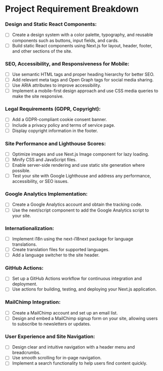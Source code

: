 # Project Requirement Breakdown

### Design and Static React Components:

 - [ ] Create a design system with a color palette, typography, and reusable components such as buttons, input fields, and cards.
 - [ ] Build static React components using Next.js for layout, header, footer, and other sections of the site.

### SEO, Accessibility, and Responsiveness for Mobile:

 - [ ] Use semantic HTML tags and proper heading hierarchy for better SEO.
 - [ ] Add relevant meta tags and Open Graph tags for social media sharing.
 - [ ] Use ARIA attributes to improve accessibility.
 - [ ] Implement a mobile-first design approach and use CSS media queries to make the site responsive.

### Legal Requirements (GDPR, Copyright):

 - [ ] Add a GDPR-compliant cookie consent banner.
 - [ ] Include a privacy policy and terms of service page.
 - [ ] Display copyright information in the footer.

### Site Performance and Lighthouse Scores:

 - [ ] Optimize images and use Next.js Image component for lazy loading.
 - [ ] Minify CSS and JavaScript files.
 - [ ] Enable server-side rendering and use static site generation where possible.
 - [ ] Test your site with Google Lighthouse and address any performance, accessibility, or SEO issues.

### Google Analytics Implementation:

 - [ ] Create a Google Analytics account and obtain the tracking code.
 - [ ] Use the next/script component to add the Google Analytics script to your site.

### Internationalization:

 - [ ] Implement i18n using the next-i18next package for language translations.
 - [ ] Create translation files for supported languages.
 - [ ] Add a language switcher to the site header.

### GitHub Actions:

 - [ ] Set up a GitHub Actions workflow for continuous integration and deployment.
 - [ ] Use actions for building, testing, and deploying your Next.js application.

### MailChimp Integration:

 - [ ] Create a MailChimp account and set up an email list.
 - [ ] Design and embed a MailChimp signup form on your site, allowing users to subscribe to newsletters or updates.

### User Experience and Site Navigation:

 - [ ] Design clear and intuitive navigation with a header menu and breadcrumbs.
 - [ ] Use smooth scrolling for in-page navigation.
 - [ ] Implement a search functionality to help users find content quickly.